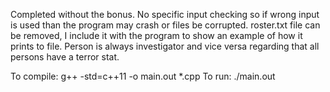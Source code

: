 Completed without the bonus. No specific input checking so if wrong input is used than the program may crash or files be corrupted.
roster.txt file can be removed, I include it with the program to show an example of how it prints to file.
Person is always investigator and vice versa regarding that all persons have a terror stat.

To compile:
    g++ -std=c++11 -o main.out *.cpp
To run:
    ./main.out